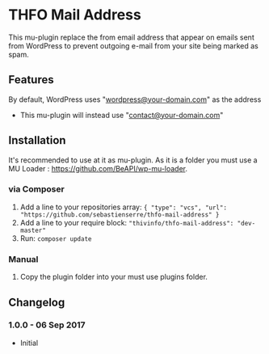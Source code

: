 # THFO Mail Address

This mu-plugin replace the from email address that appear on emails sent from WordPress to prevent outgoing e-mail from your site being marked as spam.

## Features

By default, WordPress uses "wordpress@your-domain.com" as the address
* This mu-plugin will instead use "contact@your-domain.com"


## Installation

It's recommended to use at it as mu-plugin. As it is a folder you must use a MU Loader : https://github.com/BeAPI/wp-mu-loader.


### via Composer

1. Add a line to your repositories array: `{ "type": "vcs", "url": "https://github.com/sebastienserre/thfo-mail-address" }`
2. Add a line to your require block: `"thivinfo/thfo-mail-address": "dev-master"`
3. Run: `composer update`

### Manual

1. Copy the plugin folder into your must use plugins folder.


## Changelog

### 1.0.0 - 06 Sep 2017
* Initial